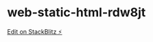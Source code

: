 # web-static-html-rdw8jt

[Edit on StackBlitz ⚡️](https://stackblitz.com/edit/web-static-html-rdw8jt)
